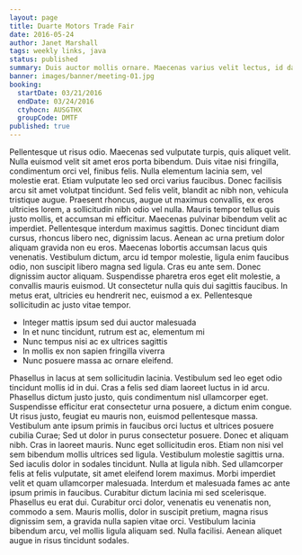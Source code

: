 ```yaml
---
layout: page
title: Duarte Motors Trade Fair
date: 2016-05-24
author: Janet Marshall
tags: weekly links, java
status: published
summary: Duis auctor mollis ornare. Maecenas varius velit lectus, id dapibus.
banner: images/banner/meeting-01.jpg
booking:
  startDate: 03/21/2016
  endDate: 03/24/2016
  ctyhocn: AUSGTHX
  groupCode: DMTF
published: true
---
```

Pellentesque ut risus odio. Maecenas sed vulputate turpis, quis aliquet velit. Nulla euismod velit sit amet eros porta bibendum. Duis vitae nisi fringilla, condimentum orci vel, finibus felis. Nulla elementum lacinia sem, vel molestie erat. Etiam vulputate leo sed orci varius faucibus. Donec facilisis arcu sit amet volutpat tincidunt. Sed felis velit, blandit ac nibh non, vehicula tristique augue. Praesent rhoncus, augue ut maximus convallis, ex eros ultricies lorem, a sollicitudin nibh odio vel nulla. Mauris tempor tellus quis justo mollis, et accumsan mi efficitur.
Maecenas pulvinar bibendum velit ac imperdiet. Pellentesque interdum maximus sagittis. Donec tincidunt diam cursus, rhoncus libero nec, dignissim lacus. Aenean ac urna pretium dolor aliquam gravida non eu eros. Maecenas lobortis accumsan lacus quis venenatis. Vestibulum dictum, arcu id tempor molestie, ligula enim faucibus odio, non suscipit libero magna sed ligula. Cras eu ante sem. Donec dignissim auctor aliquam. Suspendisse pharetra eros eget elit molestie, a convallis mauris euismod. Ut consectetur nulla quis dui sagittis faucibus. In metus erat, ultricies eu hendrerit nec, euismod a ex. Pellentesque sollicitudin ac justo vitae tempor.

* Integer mattis ipsum sed dui auctor malesuada
* In et nunc tincidunt, rutrum est ac, elementum mi
* Nunc tempus nisi ac ex ultrices sagittis
* In mollis ex non sapien fringilla viverra
* Nunc posuere massa ac ornare eleifend.

Phasellus in lacus at sem sollicitudin lacinia. Vestibulum sed leo eget odio tincidunt mollis id in dui. Cras a felis sed diam laoreet luctus in id arcu. Phasellus dictum justo justo, quis condimentum nisl ullamcorper eget. Suspendisse efficitur erat consectetur urna posuere, a dictum enim congue. Ut risus justo, feugiat eu mauris non, euismod pellentesque massa. Vestibulum ante ipsum primis in faucibus orci luctus et ultrices posuere cubilia Curae; Sed ut dolor in purus consectetur posuere. Donec et aliquam nibh.
Cras in laoreet mauris. Nunc eget sollicitudin eros. Etiam non nisi vel sem bibendum mollis ultrices sed ligula. Vestibulum molestie sagittis urna. Sed iaculis dolor in sodales tincidunt. Nulla at ligula nibh. Sed ullamcorper felis at felis vulputate, sit amet eleifend lorem maximus. Morbi imperdiet velit et quam ullamcorper malesuada. Interdum et malesuada fames ac ante ipsum primis in faucibus. Curabitur dictum lacinia mi sed scelerisque. Phasellus eu erat dui. Curabitur orci dolor, venenatis eu venenatis non, commodo a sem. Mauris mollis, dolor in suscipit pretium, magna risus dignissim sem, a gravida nulla sapien vitae orci. Vestibulum lacinia bibendum arcu, vel mollis ligula aliquam sed. Nulla facilisi. Aenean aliquet augue in risus tincidunt sodales.
